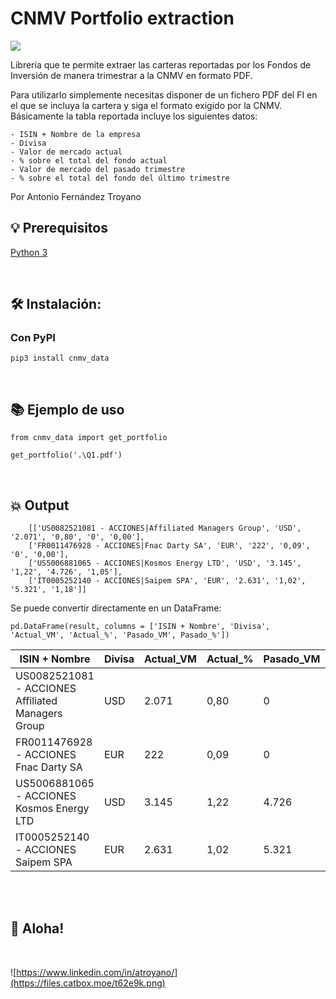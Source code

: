 # CNMV Portfolio extraction

![](https://files.catbox.moe/4b74gp.jpg)


Librería que te permite extraer las carteras reportadas por los Fondos de Inversión
de manera trimestrar a la CNMV en formato PDF.

Para utilizarlo simplemente necesitas disponer de un fichero PDF del FI en el que se incluya la cartera
y siga el formato exigido por la CNMV.
Básicamente la tabla reportada incluye los siguientes datos:

    - ISIN + Nombre de la empresa
    - Divisa
    - Valor de mercado actual
    - % sobre el total del fondo actual
    - Valor de mercado del pasado trimestre
    - % sobre el total del fondo del último trimestre

Por Antonio Fernández Troyano
<br>


## 💡 Prerequisitos

   [Python 3](https://www.python.org/downloads/release/python-370/)

<br>


## 🛠️ Instalación:

### Con PyPI
```pip3 install cnmv_data```

<br>


## 📚 Ejemplo de uso

```
from cnmv_data import get_portfolio

get_portfolio('.\Q1.pdf')
```
<br>


## 💥 Output
```
    [['US0082521081 - ACCIONES|Affiliated Managers Group', 'USD', '2.071', '0,80', '0', '0,00'],
    ['FR0011476928 - ACCIONES|Fnac Darty SA', 'EUR', '222', '0,09', '0', '0,00'],
    ['US5006881065 - ACCIONES|Kosmos Energy LTD', 'USD', '3.145', '1,22', '4.726', '1,05'],
    ['IT0005252140 - ACCIONES|Saipem SPA', 'EUR', '2.631', '1,02', '5.321', '1,18']]
```

Se puede convertir directamente en un DataFrame:
```
pd.DataFrame(result, columns = ['ISIN + Nombre', 'Divisa', 'Actual_VM', 'Actual_%', 'Pasado_VM', Pasado_%'])
```
|ISIN + Nombre |Divisa|Actual_VM|Actual_%|Pasado_VM|Pasado_%|
|--------------|------|---------|--------|---------|--------|
|US0082521081 - ACCIONES Affiliated Managers Group|USD|2.071| 0,80| 0| 0,00|
|FR0011476928 - ACCIONES Fnac Darty SA| EUR| 222| 0,09| 0| 0,00|
|US5006881065 - ACCIONES Kosmos Energy LTD| USD| 3.145| 1,22| 4.726| 1,05|
|IT0005252140 - ACCIONES Saipem SPA| EUR| 2.631| 1,02| 5.321| 1,18|
<br><br>


## 🐸 Aloha!
<br>

![https://www.linkedin.com/in/atroyano/](https://files.catbox.moe/t62e9k.png)